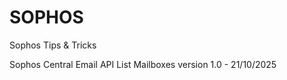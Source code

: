 # SOPHOS
Sophos Tips &amp; Tricks

Sophos Central Email API List Mailboxes version 1.0 - 21/10/2025
